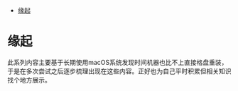<!--ts-->
* [缘起](#缘起)

<!-- Created by https://github.com/ekalinin/github-markdown-toc -->
<!-- Added by: runner, at: Thu Jun  9 09:18:47 UTC 2022 -->

<!--te-->
# 缘起

此系列内容主要基于长期使用macOS系统发现时间机器也比不上直接格盘重装，于是在多次尝试之后逐步梳理出现在这些内容。正好也为自己平时积累但相关知识找个地方展示。